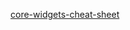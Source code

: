 [core-widgets-cheat-sheet](https://drive.google.com/file/d/18ooM1K9vnSJXdrRK1Mwf64U_LCXrVbwV/view?usp=sharing)
